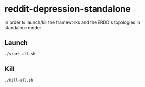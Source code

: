 # reddit-depression-standalone

In order to launch/kill the frameworks and the ERDD's topologies in standalone mode:

## Launch
```
./start-all.sh
```

## Kill
```
./kill-all.sh
```

